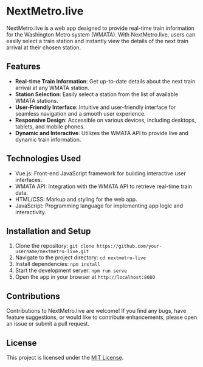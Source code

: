 # NextMetro.live

NextMetro.live is a web app designed to provide real-time train information for the Washington Metro system (WMATA). With NextMetro.live, users can easily select a train station and instantly view the details of the next train arrival at their chosen station.

## Features

- **Real-time Train Information**: Get up-to-date details about the next train arrival at any WMATA station.
- **Station Selection**: Easily select a station from the list of available WMATA stations.
- **User-Friendly Interface**: Intuitive and user-friendly interface for seamless navigation and a smooth user experience.
- **Responsive Design**: Accessible on various devices, including desktops, tablets, and mobile phones.
- **Dynamic and Interactive**: Utilizes the WMATA API to provide live and dynamic train information.

## Technologies Used

- Vue.js: Front-end JavaScript framework for building interactive user interfaces.
- WMATA API: Integration with the WMATA API to retrieve real-time train data.
- HTML/CSS: Markup and styling for the web app.
- JavaScript: Programming language for implementing app logic and interactivity.

## Installation and Setup

1. Clone the repository: `git clone https://github.com/your-username/nextmetro-live.git`
2. Navigate to the project directory: `cd nextmetro-live`
3. Install dependencies: `npm install`
4. Start the development server: `npm run serve`
5. Open the app in your browser at `http://localhost:8080`

## Contributions

Contributions to NextMetro.live are welcome! If you find any bugs, have feature suggestions, or would like to contribute enhancements, please open an issue or submit a pull request.

## License

This project is licensed under the [MIT License](LICENSE).
